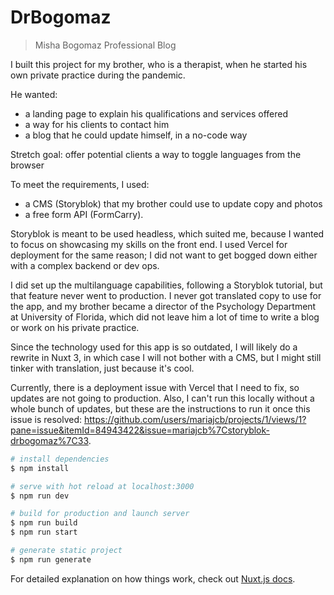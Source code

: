 # DrBogomaz
> Misha Bogomaz Professional Blog

I built this project for my brother, who is a therapist, when he started his own private practice during the pandemic. 

He wanted:
- a landing page to explain his qualifications and services offered
- a way for his clients to contact him
- a blog that he could update himself, in a no-code way

Stretch goal: offer potential clients a way to toggle languages from the browser

To meet the requirements, I used:
- a CMS (Storyblok) that my brother could use to update copy and photos
- a free form API (FormCarry).

Storyblok is meant to be used headless, which suited me, because I wanted to focus on showcasing my skills on the front end. I used Vercel for deployment for the same reason; I did not want to get bogged down either with a complex backend or dev ops.

I did set up the multilanguage capabilities, following a Storyblok tutorial, but that feature never went to production. I never got translated copy to use for the app, and my brother became a director of the Psychology Department at University of Florida, which did not leave him a lot of time to write a blog or work on his private practice.

Since the technology used for this app is so outdated, I will likely do a rewrite in Nuxt 3, in which case I will not bother with a CMS, but I might still tinker with translation, just because it's cool.

Currently, there is a deployment issue with Vercel that I need to fix, so updates are not going to production. Also, I can't run this locally without a whole bunch of updates, but these are the instructions to run it once this issue is resolved: https://github.com/users/mariajcb/projects/1/views/1?pane=issue&itemId=84943422&issue=mariajcb%7Cstoryblok-drbogomaz%7C33.

```bash
# install dependencies
$ npm install

# serve with hot reload at localhost:3000
$ npm run dev

# build for production and launch server
$ npm run build
$ npm run start

# generate static project
$ npm run generate
```

For detailed explanation on how things work, check out [Nuxt.js docs](https://nuxtjs.org).
